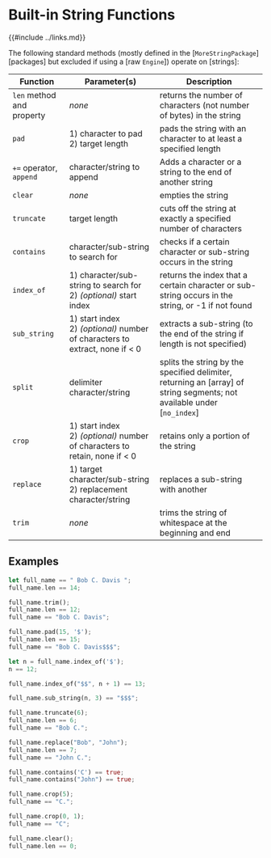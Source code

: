 Built-in String Functions
========================

{{#include ../links.md}}

The following standard methods (mostly defined in the [`MoreStringPackage`][packages] but excluded if
using a [raw `Engine`]) operate on [strings]:

| Function                  | Parameter(s)                                                                    | Description                                                                                                             |
| ------------------------- | ------------------------------------------------------------------------------- | ----------------------------------------------------------------------------------------------------------------------- |
| `len` method and property | _none_                                                                          | returns the number of characters (not number of bytes) in the string                                                    |
| `pad`                     | 1) character to pad<br/>2) target length                                        | pads the string with an character to at least a specified length                                                        |
| `+=` operator, `append`   | character/string to append                                                      | Adds a character or a string to the end of another string                                                               |
| `clear`                   | _none_                                                                          | empties the string                                                                                                      |
| `truncate`                | target length                                                                   | cuts off the string at exactly a specified number of characters                                                         |
| `contains`                | character/sub-string to search for                                              | checks if a certain character or sub-string occurs in the string                                                        |
| `index_of`                | 1) character/sub-string to search for<br/>2) _(optional)_ start index           | returns the index that a certain character or sub-string occurs in the string, or -1 if not found                       |
| `sub_string`              | 1) start index<br/>2) _(optional)_ number of characters to extract, none if < 0 | extracts a sub-string (to the end of the string if length is not specified)                                             |
| `split`                   | delimiter character/string                                                      | splits the string by the specified delimiter, returning an [array] of string segments; not available under [`no_index`] |
| `crop`                    | 1) start index<br/>2) _(optional)_ number of characters to retain, none if < 0  | retains only a portion of the string                                                                                    |
| `replace`                 | 1) target character/sub-string<br/>2) replacement character/string              | replaces a sub-string with another                                                                                      |
| `trim`                    | _none_                                                                          | trims the string of whitespace at the beginning and end                                                                 |

Examples
--------

```rust
let full_name == " Bob C. Davis ";
full_name.len == 14;

full_name.trim();
full_name.len == 12;
full_name == "Bob C. Davis";

full_name.pad(15, '$');
full_name.len == 15;
full_name == "Bob C. Davis$$$";

let n = full_name.index_of('$');
n == 12;

full_name.index_of("$$", n + 1) == 13;

full_name.sub_string(n, 3) == "$$$";

full_name.truncate(6);
full_name.len == 6;
full_name == "Bob C.";

full_name.replace("Bob", "John");
full_name.len == 7;
full_name == "John C.";

full_name.contains('C') == true;
full_name.contains("John") == true;

full_name.crop(5);
full_name == "C.";

full_name.crop(0, 1);
full_name == "C";

full_name.clear();
full_name.len == 0;
```
